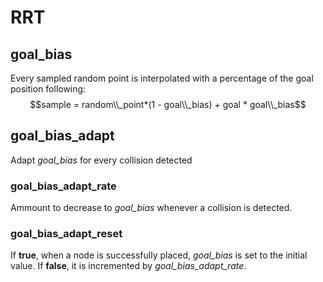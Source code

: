 # RRT

## goal_bias

Every sampled random point is interpolated with a percentage of the goal position following:
$$sample = random\\_point*(1 - goal\\_bias) + goal * goal\\_bias$$

## goal_bias_adapt

Adapt *goal_bias* for every collision detected

### goal_bias_adapt_rate

Ammount to decrease to *goal_bias* whenever a collision is detected.

### goal_bias_adapt_reset

If **true**, when a node is successfully placed, *goal_bias* is set to the initial value. If **false**, it is incremented by *goal_bias_adapt_rate*.

